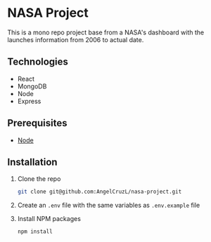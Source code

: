 # NASA Project

This is a mono repo project base from a NASA's dashboard with the launches information from 2006 to actual date.

## Technologies

- React
- MongoDB
- Node
- Express

## Prerequisites

- [Node](https://nodejs.org/en/)

## Installation

1. Clone the repo

    ```sh
    git clone git@github.com:AngelCruzL/nasa-project.git
    ```

2. Create an `.env` file with the same variables as `.env.example` file

3. Install NPM packages

    ```sh
    npm install
    ```
